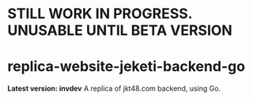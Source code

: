 # STILL WORK IN PROGRESS. UNUSABLE UNTIL BETA VERSION

# replica-website-jeketi-backend-go
**Latest version: invdev**
A replica of jkt48.com backend, using Go.


